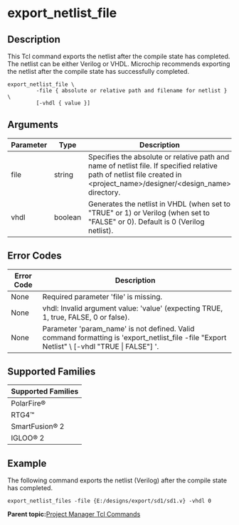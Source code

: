 # export\_netlist\_file

## Description

This Tcl command exports the netlist after the compile state has completed. The netlist can be either Verilog or VHDL. Microchip recommends exporting the netlist after the compile state has successfully completed.

```
export_netlist_file \
         -file { absolute or relative path and filename for netlist } \
         [-vhdl { value }]
```

## Arguments

|Parameter|Type|Description|
|---------|----|-----------|
|file|string|Specifies the absolute or relative path and name of netlist file. If specified relative path of netlist file created in &lt;project\_name&gt;/designer/&lt;design\_name&gt; directory.|
|vhdl|boolean|Generates the netlist in VHDL \(when set to "TRUE" or 1\) or Verilog \(when set to "FALSE" or 0\). Default is 0 \(Verilog netlist\).|

## Error Codes

|Error Code|Description|
|----------|-----------|
|None|Required parameter 'file' is missing.|
|None|vhdl: Invalid argument value: 'value' \(expecting TRUE, 1, true, FALSE, 0 or false\).|
|None|Parameter 'param\_name' is not defined. Valid command formatting is 'export\_netlist\_file -file "Export Netlist" \\ \[-vhdl "TRUE \| FALSE"\] '.|

## Supported Families

|Supported Families|
|------------------|
|PolarFire®|
|RTG4™|
|SmartFusion® 2|
|IGLOO® 2|

## Example

The following command exports the netlist \(Verilog\) after the compile state has completed.

```
export_netlist_files -file {E:/designs/export/sd1/sd1.v} -vhdl 0
```

**Parent topic:**[Project Manager Tcl Commands](GUID-CE445F8D-419D-434B-9288-A0005F280E89.md)

